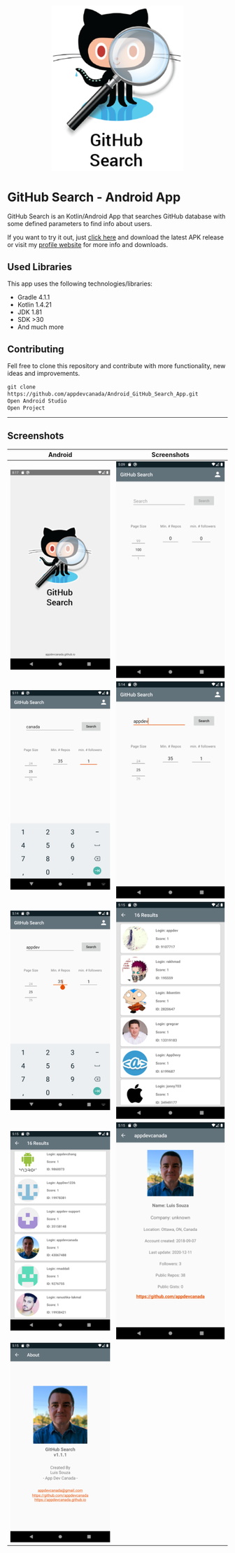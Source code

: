 <p align="center">
  <img src="/app/src/main/res/drawable/logo.png" width="300px" alt="GitHub Search App" />
</p>

# GitHub Search - Android App
GitHub Search is an Kotlin/Android App that searches GitHub database with some defined parameters to find info about users.

If you want to try it out, just [click here](https://github.com/appdevcanada/Android_GitHub_Search_App/releases) and download the latest APK release or visit my [profile website](https://appdevcanada.github.io/) for more info and downloads.

## Used Libraries

This app uses the following technologies/libraries:

* Gradle 4.1.1
* Kotlin 1.4.21
* JDK 1.81
* SDK >30
* And much more

## Contributing

Fell free to clone this repository and contribute with more functionality, new ideas and improvements.

```shell
git clone https://github.com/appdevcanada/Android_GitHub_Search_App.git
Open Android Studio
Open Project
```
___

## Screenshots

**Android** | Screenshots
|:-----:|:-----:|
![Screenshot 0](./screenshots/Screenshot(0).png "Main Screen") | ![Screenshot 1](./screenshots/Screenshot(1).png "Main Screen")
![Screenshot 2](./screenshots/Screenshot(2).png "Main Screen") | ![Screenshot 3](./screenshots/Screenshot(3).png "Main Screen")
![Screenshot 4](./screenshots/Screenshot(4).png "Results Screen") | ![Screenshot 5](./screenshots/Screenshot(5).png "Results Screen")
![Screenshot 6](./screenshots/Screenshot(6).png "Detail Screen") | ![Screenshot 7](./screenshots/Screenshot(7).png "About Screen")
![Screenshot 8](./screenshots/Screenshot(8).png "Detail Screen") |
